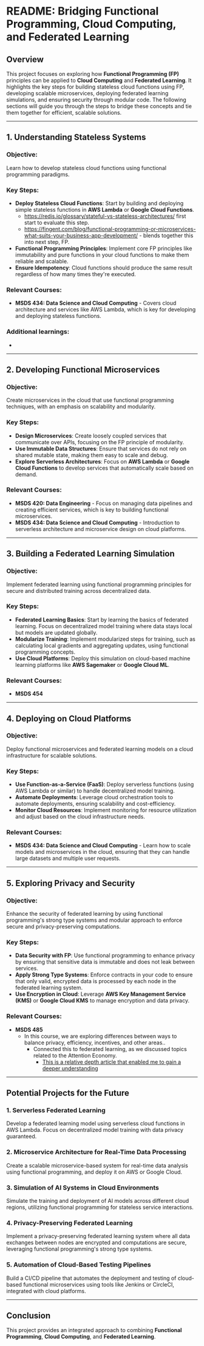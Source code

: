 # README: Bridging Functional Programming, Cloud Computing, and Federated Learning

## Overview

This project focuses on exploring how **Functional Programming (FP)** principles can be applied to **Cloud Computing** and **Federated Learning**. It highlights the key steps for building stateless cloud functions using FP, developing scalable microservices, deploying federated learning simulations, and ensuring security through modular code. The following sections will guide you through the steps to bridge these concepts and tie them together for efficient, scalable solutions.

---

## 1. Understanding Stateless Systems

### Objective:
Learn how to develop stateless cloud functions using functional programming paradigms.

### Key Steps:
- **Deploy Stateless Cloud Functions**: Start by building and deploying simple stateless functions in **AWS Lambda** or **Google Cloud Functions**.
  - https://redis.io/glossary/stateful-vs-stateless-architectures/ first start to evaluate this step. 
  - https://fingent.com/blog/functional-programming-or-microservices-what-suits-your-business-app-development/ - blends together this into next step, FP. 
- **Functional Programming Principles**: Implement core FP principles like immutability and pure functions in your cloud functions to make them reliable and scalable.
- **Ensure Idempotency**: Cloud functions should produce the same result regardless of how many times they're executed.

### Relevant Courses:
- **MSDS 434: Data Science and Cloud Computing** - Covers cloud architecture and services like AWS Lambda, which is key for developing and deploying stateless functions.

### Additional learnings: 
- 

---

## 2. Developing Functional Microservices

### Objective:
Create microservices in the cloud that use functional programming techniques, with an emphasis on scalability and modularity.

### Key Steps:
- **Design Microservices**: Create loosely coupled services that communicate over APIs, focusing on the FP principle of modularity.
- **Use Immutable Data Structures**: Ensure that services do not rely on shared mutable state, making them easy to scale and debug.
- **Explore Serverless Architectures**: Focus on **AWS Lambda** or **Google Cloud Functions** to develop services that automatically scale based on demand.

### Relevant Courses:
- **MSDS 420: Data Engineering** - Focus on managing data pipelines and creating efficient services, which is key to building functional microservices.
- **MSDS 434: Data Science and Cloud Computing** - Introduction to serverless architecture and microservice design on cloud platforms.

---

## 3. Building a Federated Learning Simulation

### Objective:
Implement federated learning using functional programming principles for secure and distributed training across decentralized data.

### Key Steps:
- **Federated Learning Basics**: Start by learning the basics of federated learning. Focus on decentralized model training where data stays local but models are updated globally.
- **Modularize Training**: Implement modularized steps for training, such as calculating local gradients and aggregating updates, using functional programming concepts.
- **Use Cloud Platforms**: Deploy this simulation on cloud-based machine learning platforms like **AWS Sagemaker** or **Google Cloud ML**.

### Relevant Courses:
- **MSDS 454**

---

## 4. Deploying on Cloud Platforms

### Objective:
Deploy functional microservices and federated learning models on a cloud infrastructure for scalable solutions.

### Key Steps:
- **Use Function-as-a-Service (FaaS)**: Deploy serverless functions (using AWS Lambda or similar) to handle decentralized model training.
- **Automate Deployments**: Leverage cloud orchestration tools to automate deployments, ensuring scalability and cost-efficiency.
- **Monitor Cloud Resources**: Implement monitoring for resource utilization and adjust based on the cloud infrastructure needs.

### Relevant Courses:
- **MSDS 434: Data Science and Cloud Computing** - Learn how to scale models and microservices in the cloud, ensuring that they can handle large datasets and multiple user requests.

---

## 5. Exploring Privacy and Security

### Objective:
Enhance the security of federated learning by using functional programming's strong type systems and modular approach to enforce secure and privacy-preserving computations.

### Key Steps:
- **Data Security with FP**: Use functional programming to enhance privacy by ensuring that sensitive data is immutable and does not leak between services.
- **Apply Strong Type Systems**: Enforce contracts in your code to ensure that only valid, encrypted data is processed by each node in the federated learning system.
- **Use Encryption in Cloud**: Leverage **AWS Key Management Service (KMS)** or **Google Cloud KMS** to manage encryption and data privacy.

### Relevant Courses:
- **MSDS 485**
  - In this course, we are exploring differences between ways to balance privacy, efficiency, incentives, and other areas..
    - Connected this to federated learning, as we discussed topics related to the Attention Economy. 
      - [This is a relative depth article that enabled me to gain a deeper understanding](https://www.sciencedirect.com/science/article/pii/S1877050922005816?via%3Dihub) 
---

## Potential Projects for the Future

### 1. **Serverless Federated Learning**
Develop a federated learning model using serverless cloud functions in AWS Lambda. Focus on decentralized model training with data privacy guaranteed.

### 2. **Microservice Architecture for Real-Time Data Processing**
Create a scalable microservice-based system for real-time data analysis using functional programming, and deploy it on AWS or Google Cloud.

### 3. **Simulation of AI Systems in Cloud Environments**
Simulate the training and deployment of AI models across different cloud regions, utilizing functional programming for stateless service interactions.

### 4. **Privacy-Preserving Federated Learning**
Implement a privacy-preserving federated learning system where all data exchanges between nodes are encrypted and computations are secure, leveraging functional programming's strong type systems.

### 5. **Automation of Cloud-Based Testing Pipelines**
Build a CI/CD pipeline that automates the deployment and testing of cloud-based functional microservices using tools like Jenkins or CircleCI, integrated with cloud platforms.

---

## Conclusion

This project provides an integrated approach to combining **Functional Programming**, **Cloud Computing**, and **Federated Learning**. 
